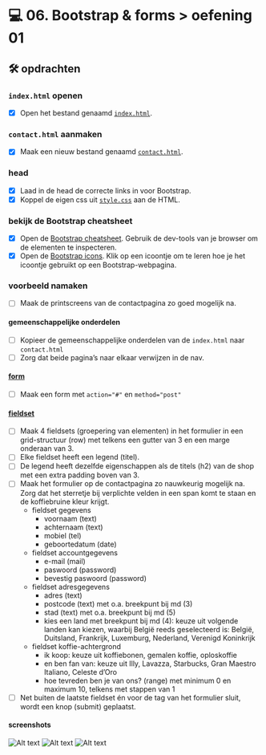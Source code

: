 # 💻 06. Bootstrap & forms > oefening 01

## 🛠️ opdrachten

### `index.html` openen

 - [x] Open het bestand genaamd [`index.html`](index.html).

### `contact.html` aanmaken

 - [x] Maak een nieuw bestand genaamd [`contact.html`](contact.html).

### head

- [x] Laad in de head de correcte links in voor Bootstrap.
- [x] Koppel de eigen css uit [`style.css`](css/style.css) aan de HTML.

### bekijk de Bootstrap cheatsheet

- [x] Open de [Bootstrap cheatsheet](https://getbootstrap.com/docs/5.3/examples/cheatsheet/). Gebruik de dev-tools van je browser om de elementen te inspecteren.
- [x] Open de [Bootstrap icons](https://icons.getbootstrap.com/). Klik op een icoontje om te leren hoe je het icoontje gebruikt op een Bootstrap-webpagina.

### voorbeeld namaken

- [ ] Maak de printscreens van de contactpagina zo goed mogelijk na.

#### gemeenschappelijke onderdelen

- [ ] Kopieer de gemeenschappelijke onderdelen van de `index.html` naar `contact.html`
- [ ] Zorg dat beide pagina’s naar elkaar verwijzen in de nav.

#### [form](https://apwt.gitbook.io/g_webtechnologie/html/html-formulieren)

- [ ] Maak een form met `action="#"` en `method="post"`

#### [fieldset](https://apwt.gitbook.io/g_webtechnologie/html/html-formulieren)

- [ ] Maak 4 fieldsets (groepering van elementen) in het formulier in een grid-structuur (row) met telkens een gutter van 3 en een marge onderaan van 3.
- [ ] Elke fieldset heeft een legend (titel).
- [ ] De legend heeft dezelfde eigenschappen als de titels (h2) van de shop met een extra padding boven van 3.
- [ ] Maak het formulier op de contactpagina zo nauwkeurig mogelijk na. Zorg dat het sterretje bij verplichte velden in een span komt te staan en de koffiebruine kleur krijgt.
  - fieldset gegevens
    - voornaam (text)
    - achternaam (text)
    - mobiel (tel)
    - geboortedatum (date)
  - fieldset accountgegevens
    - e-mail (mail)
    - paswoord (password)
    - bevestig paswoord (password)
  - fieldset adresgegevens
    - adres (text)
    - postcode (text) met o.a. breekpunt bij md (3)
    - stad (text) met o.a. breekpunt bij md (5)
    - kies een land met breekpunt bij md (4): keuze uit volgende landen kan kiezen, waarbij België reeds geselecteerd is: België, Duitsland, Frankrijk, Luxemburg, Nederland, Verenigd Koninkrijk
  - fieldset koffie-achtergrond
    - ik koop: keuze uit koffiebonen, gemalen koffie, oploskoffie
    - en ben fan van: keuze uit Illy, Lavazza, Starbucks, Gran Maestro Italiano, Celeste d’Oro
    - hoe tevreden ben je van ons? (range) met minimum 0 en maximum 10, telkens met stappen van 1
- [ ] Net buiten de laatste fieldset én voor de tag van het formulier sluit, wordt een knop (submit) geplaatst.

#### screenshots

![Alt text](_readme-files/image-3.png)
![Alt text](_readme-files/image-2.png)
![Alt text](_readme-files/image-1.png)